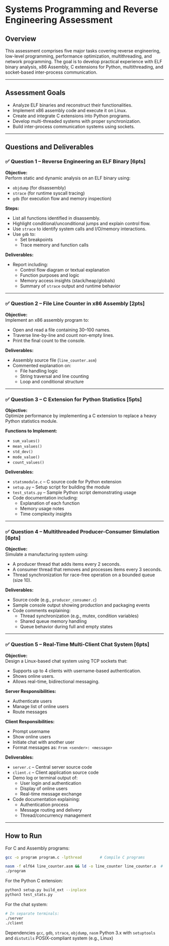 # Systems Programming and Reverse Engineering Assessment

## Overview

This assessment comprises five major tasks covering reverse engineering, low-level programming, performance optimization, multithreading, and network programming. The goal is to develop practical experience with ELF binary analysis, x86 Assembly, C extensions for Python, multithreading, and socket-based inter-process communication.

---

## Assessment Goals

- Analyze ELF binaries and reconstruct their functionalities.
- Implement x86 assembly code and execute it on Linux.
- Create and integrate C extensions into Python programs.
- Develop multi-threaded systems with proper synchronization.
- Build inter-process communication systems using sockets.

---

## Questions and Deliverables

### ✅ Question 1 – Reverse Engineering an ELF Binary [6pts]

**Objective:**  
Perform static and dynamic analysis on an ELF binary using:
- `objdump` (for disassembly)
- `strace` (for runtime syscall tracing)
- `gdb` (for execution flow and memory inspection)

**Steps:**
- List all functions identified in disassembly.
- Highlight conditional/unconditional jumps and explain control flow.
- Use `strace` to identify system calls and I/O/memory interactions.
- Use `gdb` to:
  - Set breakpoints
  - Trace memory and function calls

**Deliverables:**
- Report including:
  - Control flow diagram or textual explanation
  - Function purposes and logic
  - Memory access insights (stack/heap/globals)
  - Summary of `strace` output and runtime behavior

---

### ✅ Question 2 – File Line Counter in x86 Assembly [2pts]

**Objective:**  
Implement an x86 assembly program to:
- Open and read a file containing 30–100 names.
- Traverse line-by-line and count non-empty lines.
- Print the final count to the console.

**Deliverables:**
- Assembly source file (`line_counter.asm`)
- Commented explanation on:
  - File handling logic
  - String traversal and line counting
  - Loop and conditional structure

---

### ✅ Question 3 – C Extension for Python Statistics [5pts]

**Objective:**  
Optimize performance by implementing a C extension to replace a heavy Python statistics module.

**Functions to Implement:**
- `sum_values()`
- `mean_values()`
- `std_dev()`
- `mode_value()`
- `count_values()`

**Deliverables:**
- `statsmodule.c` – C source code for Python extension
- `setup.py` – Setup script for building the module
- `test_stats.py` – Sample Python script demonstrating usage
- Code documentation including:
  - Explanation of each function
  - Memory usage notes
  - Time complexity insights

---

### ✅ Question 4 – Multithreaded Producer-Consumer Simulation [6pts]

**Objective:**  
Simulate a manufacturing system using:
- A producer thread that adds items every 2 seconds.
- A consumer thread that removes and processes items every 3 seconds.
- Thread synchronization for race-free operation on a bounded queue (size 10).

**Deliverables:**
- Source code (e.g., `producer_consumer.c`)
- Sample console output showing production and packaging events
- Code comments explaining:
  - Thread synchronization (e.g., mutex, condition variables)
  - Shared queue memory handling
  - Queue behavior during full and empty states

---

### ✅ Question 5 – Real-Time Multi-Client Chat System [6pts]

**Objective:**  
Design a Linux-based chat system using TCP sockets that:
- Supports up to 4 clients with username-based authentication.
- Shows online users.
- Allows real-time, bidirectional messaging.

**Server Responsibilities:**
- Authenticate users
- Manage list of online users
- Route messages

**Client Responsibilities:**
- Prompt username
- Show online users
- Initiate chat with another user
- Format messages as: `From <sender>: <message>`

**Deliverables:**
- `server.c` – Central server source code
- `client.c` – Client application source code
- Demo log or terminal output of:
  - User login and authentication
  - Display of online users
  - Real-time message exchange
- Code documentation explaining:
  - Authentication process
  - Message routing and delivery
  - Thread/concurrency management

---

## How to Run

For C and Assembly programs:
```bash
gcc -o program program.c -lpthread        # Compile C programs

nasm -f elf64 line_counter.asm && ld -o line_counter line_counter.o  # Compile assembly
./program
```

For the Python C extension:

```bash
python3 setup.py build_ext --inplace
python3 test_stats.py
```
For the chat system:

```bash
# In separate terminals:
./server
./client
```

Dependencies
`gcc`, `gdb`, `strace`, `objdump`, `nasm`
Python 3.x with `setuptools` and `distutils`
POSIX-compliant system (e.g., Linux)
